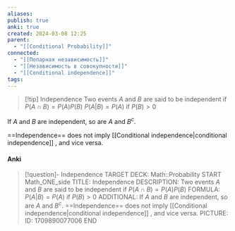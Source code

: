 ```yaml
---
aliases: 
publish: true
anki: true
created: 2024-03-08 12:25
parent:
  - "[[Conditional Probability]]"
connected:
  - "[[Попарная независимость]]"
  - "[[Независимость в совокупности]]"
  - "[[Conditional independence]]"
tags:
---
```


> [!tip] Independence
Two events $A$ and $B$ are said to be independent if 
> $P(A \cap B) = P(A)P(B)$
> $P(A | B) = P(A)$ if  $P(B) > 0$

If $A$ and $B$ are independent, so are $A$ and $B^c$.

==Independence== does not imply [[Conditional independence|conditional independence]] , and vice versa.

#### Anki
> [!question]- Independence
TARGET DECK: Math::Probability
START
Math_ONE_side
TITLE:  Independence
DESCRIPTION: Two events $A$ and $B$ are said to be independent if 
> $P(A \cap B) = P(A)P(B)$
FORMULA: $P(A | B) = P(A)$ if  $P(B) > 0$
ADDITIONAL: If $A$ and $B$ are independent, so are $A$ and $B^c$.
==Independence== does not imply [[Conditional independence|conditional independence]] , and vice versa.
PICTURE:
ID: 1709890077006
END